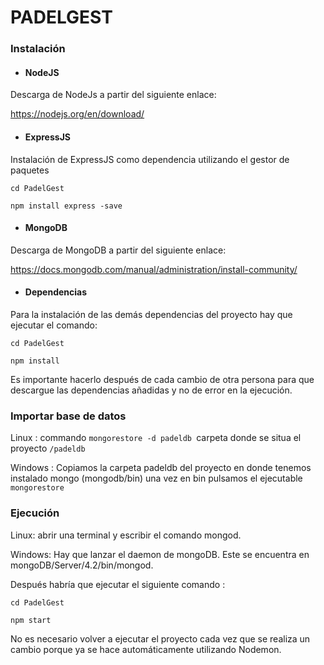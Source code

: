 # PADELGEST

### Instalación

* #### NodeJS

Descarga de NodeJs a partir del siguiente enlace: 

<https://nodejs.org/en/download/>



* #### ExpressJS

Instalación de ExpressJS como dependencia utilizando el gestor de paquetes 

` cd PadelGest `

`npm install express -save`



+ #### MongoDB

Descarga de MongoDB a partir del siguiente enlace:

<https://docs.mongodb.com/manual/administration/install-community/>



+ #### Dependencias

Para la instalación de las demás dependencias del proyecto hay que ejecutar el comando:

`cd PadelGest`

`npm install`

Es importante hacerlo después de cada cambio de otra persona para que descargue las dependencias añadidas y no de error en la ejecución.



### Importar base de datos

Linux :  commando `mongorestore -d padeldb `carpeta donde se situa el proyecto `/padeldb`

Windows : Copiamos la carpeta padeldb del proyecto en donde tenemos instalado mongo (mongodb/bin) una vez en bin pulsamos el ejecutable `mongorestore`



### Ejecución


Linux: abrir una terminal y escribir el comando mongod.

Windows: Hay que lanzar el daemon de mongoDB. Este se encuentra en mongoDB/Server/4.2/bin/mongod.

Después habría que ejecutar el siguiente comando :

`cd PadelGest`

`npm start`

No es necesario volver a ejecutar el proyecto cada vez que se realiza un cambio porque ya se hace automáticamente utilizando Nodemon.






